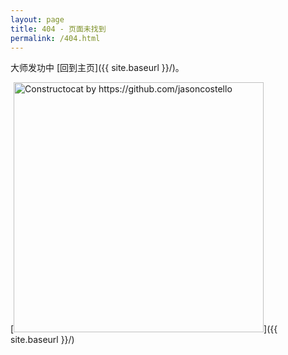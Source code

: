 ```yaml
---
layout: page
title: 404 - 页面未找到
permalink: /404.html
---
```


大师发功中 [回到主页]({{ site.baseurl }}/)。

[<img src="{{ site.baseurl }}/images/404.jpg" alt="Constructocat by https://github.com/jasoncostello" style="width: 400px;"/>]({{ site.baseurl }}/)
